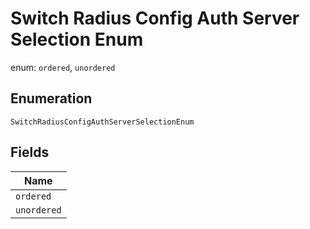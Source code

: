 
# Switch Radius Config Auth Server Selection Enum

enum: `ordered`, `unordered`

## Enumeration

`SwitchRadiusConfigAuthServerSelectionEnum`

## Fields

| Name |
|  --- |
| `ordered` |
| `unordered` |

